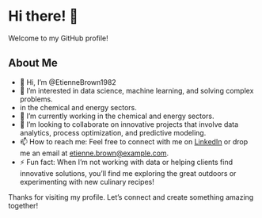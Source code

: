 # Hi there! 👋

Welcome to my GitHub profile!

## About Me
- 👋 Hi, I’m @EtienneBrown1982
- 👀 I’m interested in data science, machine learning, and solving complex problems.
-  in the chemical and energy sectors.
- 🌱 I’m currently working in the chemical and energy sectors.
- 💞️ I’m looking to collaborate on innovative projects that involve data analytics, process optimization, and predictive modeling.
- 📫 How to reach me: Feel free to connect with me on [LinkedIn](https://www.linkedin.com/in/etienne-brown-3ab2b429) or drop me an email at etienne.brown@example.com.
- ⚡ Fun fact: When I’m not working with data or helping clients find innovative solutions, you’ll find me exploring the great outdoors or experimenting with new culinary recipes!

Thanks for visiting my profile. Let’s connect and create something amazing together!
